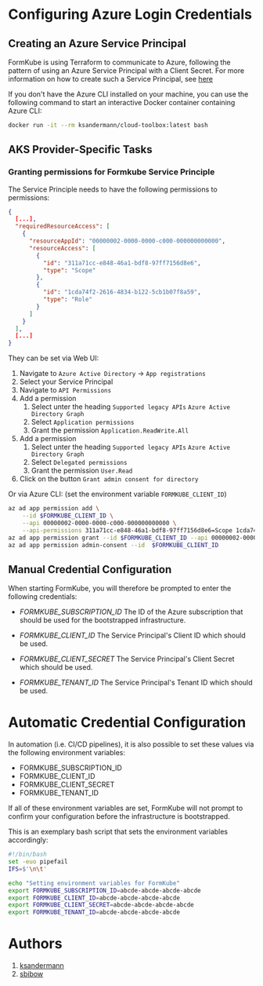 # Configuring Azure Login Credentials

## Creating an Azure Service Principal

FormKube is using Terraform to communicate to Azure, following the pattern of using an Azure Service Principal with a 
Client Secret. For more information on how to create such a Service Principal, see
[here](https://www.terraform.io/docs/providers/azurerm/auth/service_principal_client_secret.html)

If you don't have the Azure CLI installed on your machine, you can use the following command to start an interactive 
Docker container containing Azure CLI:

```bash
docker run -it --rm ksandermann/cloud-toolbox:latest bash
```

## AKS Provider-Specific Tasks

### Granting permissions for Formkube Service Principle

The Service Principle needs to have the following permissions to permissions:

```json
{
  [...],
  "requiredResourceAccess": [
    {
      "resourceAppId": "00000002-0000-0000-c000-000000000000",
      "resourceAccess": [
        {
          "id": "311a71cc-e848-46a1-bdf8-97ff7156d8e6",
          "type": "Scope"
        },
        {
          "id": "1cda74f2-2616-4834-b122-5cb1b07f8a59",
          "type": "Role"
        }
      ]
    }
  ],
  [...]
}
```

They can be set via Web UI:

1. Navigate to `Azure Active Directory` -> `App registrations`
2. Select your Service Principal
3. Navigate to `API Permissions`
4. Add a permission
   1. Select unter the heading `Supported legacy APIs` `Azure Active Directory Graph`
   2. Select `Application permissions`
   3. Grant the permission `Application.ReadWrite.All`
5. Add a permission
   1. Select unter the heading `Supported legacy APIs` `Azure Active Directory Graph`
   2. Select `Delegated permissions`
   3. Grant the permission `User.Read`
6. Click on the button `Grant admin consent for directory`

Or via Azure CLI: (set the environment variable `FORMKUBE_CLIENT_ID`)

```sh
az ad app permission add \
    --id $FORMKUBE_CLIENT_ID \
    --api 00000002-0000-0000-c000-000000000000 \
    --api-permissions 311a71cc-e848-46a1-bdf8-97ff7156d8e6=Scope 1cda74f2-2616-4834-b122-5cb1b07f8a59=Role
az ad app permission grant --id $FORMKUBE_CLIENT_ID --api 00000002-0000-0000-c000-000000000000
az ad app permission admin-consent --id  $FORMKUBE_CLIENT_ID
```

## Manual Credential Configuration

When starting FormKube, you will therefore be prompted to enter the following credentials:

* *FORMKUBE_SUBSCRIPTION_ID*
The ID of the Azure subscription that should be used for the bootstrapped infrastructure.

* *FORMKUBE_CLIENT_ID*
The Service Principal's Client ID which should be used.

* *FORMKUBE_CLIENT_SECRET*
The Service Principal's Client Secret which should be used.

* *FORMKUBE_TENANT_ID*
The Service Principal's Tenant ID which should be used.

# Automatic Credential Configuration

In automation (i.e. CI/CD pipelines), it is also possible to set these values via the following environment variables:

* FORMKUBE_SUBSCRIPTION_ID
* FORMKUBE_CLIENT_ID
* FORMKUBE_CLIENT_SECRET
* FORMKUBE_TENANT_ID

If all of these environment variables are set, FormKube will not prompt to confirm your configuration before the
infrastructure is bootstrapped.

This is an exemplary bash script that sets the environment variables accordingly: 

```bash
#!/bin/bash
set -euo pipefail
IFS=$'\n\t'

echo "Setting environment variables for FormKube"
export FORMKUBE_SUBSCRIPTION_ID=abcde-abcde-abcde-abcde
export FORMKUBE_CLIENT_ID=abcde-abcde-abcde-abcde
export FORMKUBE_CLIENT_SECRET=abcde-abcde-abcde-abcde
export FORMKUBE_TENANT_ID=abcde-abcde-abcde-abcde
```


# Authors
1. [ksandermann](https://github.com/ksandermann)
2. [sbibow](https://github.com/sbibow)